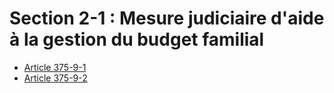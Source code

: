 # Section 2-1 : Mesure judiciaire d'aide à la gestion du budget familial

- [Article 375-9-1](article-375-9-1.md)
- [Article 375-9-2](article-375-9-2.md)
